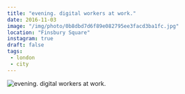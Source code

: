 ```yaml
---
title: "evening. digital workers at work."
date: 2016-11-03
image: "/img/photo/0b8dbd7d6f89e082795ee3facd3ba1fc.jpg"
location: "Finsbury Square"
instagram: true
draft: false
tags:
 - london
 - city
---
```


![evening. digital workers at work.](/img/photo/0b8dbd7d6f89e082795ee3facd3ba1fc.jpg)
